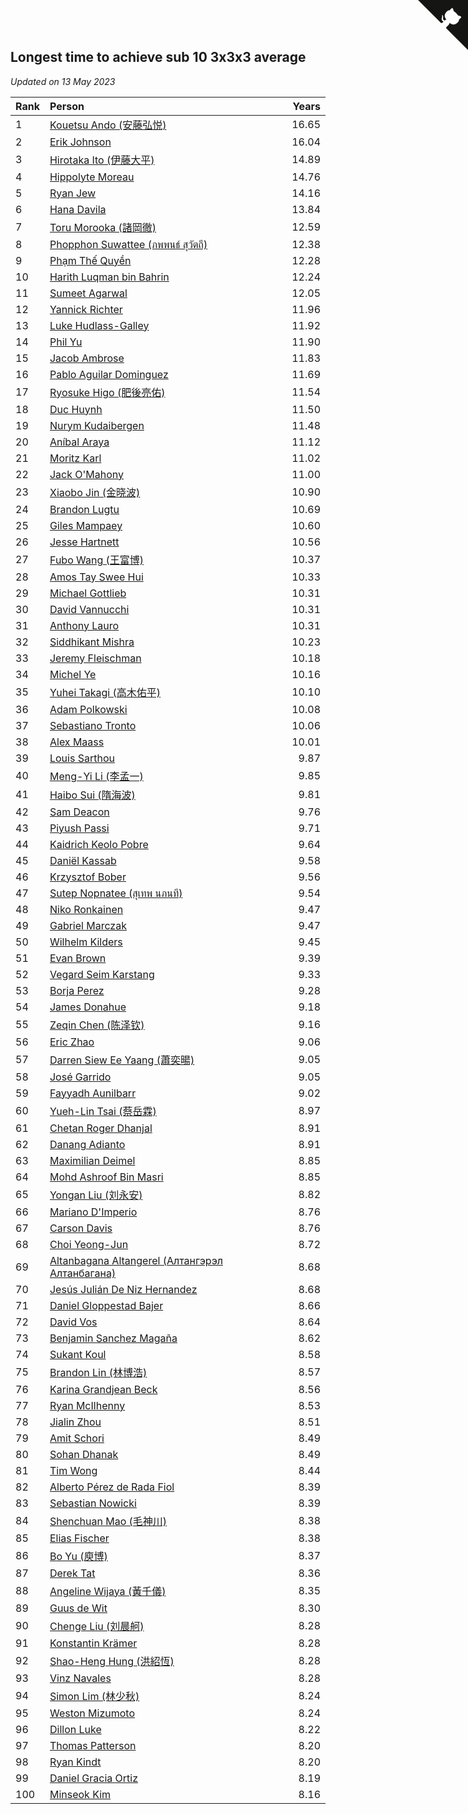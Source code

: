 ## Longest time to achieve sub 10 3x3x3 average

*Updated on 13 May 2023*

| Rank | Person | Years |
| :--- | :--- | ---: |
| 1 | [Kouetsu Ando (安藤弘悦)](https://www.worldcubeassociation.org/persons/2006ANDO01) | 16.65 |
| 2 | [Erik Johnson](https://www.worldcubeassociation.org/persons/2007JOHN02) | 16.04 |
| 3 | [Hirotaka Ito (伊藤大平)](https://www.worldcubeassociation.org/persons/2008ITOH01) | 14.89 |
| 4 | [Hippolyte Moreau](https://www.worldcubeassociation.org/persons/2008MORE02) | 14.76 |
| 5 | [Ryan Jew](https://www.worldcubeassociation.org/persons/2008JEWR01) | 14.16 |
| 6 | [Hana Davila](https://www.worldcubeassociation.org/persons/2009DAVI01) | 13.84 |
| 7 | [Toru Morooka (諸岡徹)](https://www.worldcubeassociation.org/persons/2010MORO01) | 12.59 |
| 8 | [Phopphon Suwattee (ภพพนธ์ สุวัตถี)](https://www.worldcubeassociation.org/persons/2010SUWA03) | 12.38 |
| 9 | [Phạm Thế Quyền](https://www.worldcubeassociation.org/persons/2010PHAM08) | 12.28 |
| 10 | [Harith Luqman bin Bahrin](https://www.worldcubeassociation.org/persons/2010BAHR02) | 12.24 |
| 11 | [Sumeet Agarwal](https://www.worldcubeassociation.org/persons/2011AGAR05) | 12.05 |
| 12 | [Yannick Richter](https://www.worldcubeassociation.org/persons/2010RICH04) | 11.96 |
| 13 | [Luke Hudlass-Galley](https://www.worldcubeassociation.org/persons/2010HUDL01) | 11.92 |
| 14 | [Phil Yu](https://www.worldcubeassociation.org/persons/2010YUPH01) | 11.90 |
| 15 | [Jacob Ambrose](https://www.worldcubeassociation.org/persons/2010AMBR01) | 11.83 |
| 16 | [Pablo Aguilar Dominguez](https://www.worldcubeassociation.org/persons/2010AGUI04) | 11.69 |
| 17 | [Ryosuke Higo (肥後亮佑)](https://www.worldcubeassociation.org/persons/2006HIGO01) | 11.54 |
| 18 | [Duc Huynh](https://www.worldcubeassociation.org/persons/2010HUYN02) | 11.50 |
| 19 | [Nurym Kudaibergen](https://www.worldcubeassociation.org/persons/2011KUDA01) | 11.48 |
| 20 | [Aníbal Araya](https://www.worldcubeassociation.org/persons/2011ARAY01) | 11.12 |
| 21 | [Moritz Karl](https://www.worldcubeassociation.org/persons/2008KARL02) | 11.02 |
| 22 | [Jack O'Mahony](https://www.worldcubeassociation.org/persons/2011OMAH01) | 11.00 |
| 23 | [Xiaobo Jin (金晓波)](https://www.worldcubeassociation.org/persons/2008JINX01) | 10.90 |
| 24 | [Brandon Lugtu](https://www.worldcubeassociation.org/persons/2012LUGT01) | 10.69 |
| 25 | [Giles Mampaey](https://www.worldcubeassociation.org/persons/2012MAMP01) | 10.60 |
| 26 | [Jesse Hartnett](https://www.worldcubeassociation.org/persons/2012HART03) | 10.56 |
| 27 | [Fubo Wang (王富博)](https://www.worldcubeassociation.org/persons/2007FUBO01) | 10.37 |
| 28 | [Amos Tay Swee Hui](https://www.worldcubeassociation.org/persons/2009SWEE01) | 10.33 |
| 29 | [Michael Gottlieb](https://www.worldcubeassociation.org/persons/2006GOTT01) | 10.31 |
| 30 | [David Vannucchi](https://www.worldcubeassociation.org/persons/2012VANN01) | 10.31 |
| 31 | [Anthony Lauro](https://www.worldcubeassociation.org/persons/2012LAUR02) | 10.31 |
| 32 | [Siddhikant Mishra](https://www.worldcubeassociation.org/persons/2012MISH01) | 10.23 |
| 33 | [Jeremy Fleischman](https://www.worldcubeassociation.org/persons/2005FLEI01) | 10.18 |
| 34 | [Michel Ye](https://www.worldcubeassociation.org/persons/2012YEMI01) | 10.16 |
| 35 | [Yuhei Takagi (高木佑平)](https://www.worldcubeassociation.org/persons/2008TAKA01) | 10.10 |
| 36 | [Adam Polkowski](https://www.worldcubeassociation.org/persons/2007POLK01) | 10.08 |
| 37 | [Sebastiano Tronto](https://www.worldcubeassociation.org/persons/2011TRON02) | 10.06 |
| 38 | [Alex Maass](https://www.worldcubeassociation.org/persons/2011MAAS01) | 10.01 |
| 39 | [Louis Sarthou](https://www.worldcubeassociation.org/persons/2012SART01) | 9.87 |
| 40 | [Meng-Yi Li (李孟一)](https://www.worldcubeassociation.org/persons/2011LIME01) | 9.85 |
| 41 | [Haibo Sui (隋海波)](https://www.worldcubeassociation.org/persons/2011SUIH01) | 9.81 |
| 42 | [Sam Deacon](https://www.worldcubeassociation.org/persons/2013DEAC01) | 9.76 |
| 43 | [Piyush Passi](https://www.worldcubeassociation.org/persons/2013PASS01) | 9.71 |
| 44 | [Kaidrich Keolo Pobre](https://www.worldcubeassociation.org/persons/2013POBR01) | 9.64 |
| 45 | [Daniël Kassab](https://www.worldcubeassociation.org/persons/2012KASS01) | 9.58 |
| 46 | [Krzysztof Bober](https://www.worldcubeassociation.org/persons/2013BOBE01) | 9.56 |
| 47 | [Sutep Nopnatee (สุเทพ นภนที)](https://www.worldcubeassociation.org/persons/2010NOPN01) | 9.54 |
| 48 | [Niko Ronkainen](https://www.worldcubeassociation.org/persons/2010RONK01) | 9.47 |
| 49 | [Gabriel Marczak](https://www.worldcubeassociation.org/persons/2013MARC03) | 9.47 |
| 50 | [Wilhelm Kilders](https://www.worldcubeassociation.org/persons/2010KILD02) | 9.45 |
| 51 | [Evan Brown](https://www.worldcubeassociation.org/persons/2013BROW04) | 9.39 |
| 52 | [Vegard Seim Karstang](https://www.worldcubeassociation.org/persons/2009SEIM02) | 9.33 |
| 53 | [Borja Perez](https://www.worldcubeassociation.org/persons/2013PERE05) | 9.28 |
| 54 | [James Donahue](https://www.worldcubeassociation.org/persons/2010DONA01) | 9.18 |
| 55 | [Zeqin Chen (陈泽钦)](https://www.worldcubeassociation.org/persons/2010CHEN37) | 9.16 |
| 56 | [Eric Zhao](https://www.worldcubeassociation.org/persons/2010ZHAO19) | 9.06 |
| 57 | [Darren Siew Ee Yaang (蕭奕暘)](https://www.worldcubeassociation.org/persons/2009SIEW01) | 9.05 |
| 58 | [José Garrido](https://www.worldcubeassociation.org/persons/2009GARR01) | 9.05 |
| 59 | [Fayyadh Aunilbarr](https://www.worldcubeassociation.org/persons/2010AUNI01) | 9.02 |
| 60 | [Yueh-Lin Tsai (蔡岳霖)](https://www.worldcubeassociation.org/persons/2006TSAI03) | 8.97 |
| 61 | [Chetan Roger Dhanjal](https://www.worldcubeassociation.org/persons/2014DHAN01) | 8.91 |
| 62 | [Danang Adianto](https://www.worldcubeassociation.org/persons/2013DANA01) | 8.91 |
| 63 | [Maximilian Deimel](https://www.worldcubeassociation.org/persons/2010DEIM01) | 8.85 |
| 64 | [Mohd Ashroof Bin Masri](https://www.worldcubeassociation.org/persons/2009MASR01) | 8.85 |
| 65 | [Yongan Liu (刘永安)](https://www.worldcubeassociation.org/persons/2009LIUY08) | 8.82 |
| 66 | [Mariano D'Imperio](https://www.worldcubeassociation.org/persons/2009DIMP01) | 8.76 |
| 67 | [Carson Davis](https://www.worldcubeassociation.org/persons/2014DAVI06) | 8.76 |
| 68 | [Choi Yeong-Jun](https://www.worldcubeassociation.org/persons/2013YEON01) | 8.72 |
| 69 | [Altanbagana Altangerel (Алтангэрэл Алтанбагана)](https://www.worldcubeassociation.org/persons/2013ALTA01) | 8.68 |
| 70 | [Jesús Julián De Niz Hernandez](https://www.worldcubeassociation.org/persons/2014HERN12) | 8.68 |
| 71 | [Daniel Gloppestad Bajer](https://www.worldcubeassociation.org/persons/2009GLOP01) | 8.66 |
| 72 | [David Vos](https://www.worldcubeassociation.org/persons/2008VOSD01) | 8.64 |
| 73 | [Benjamin Sanchez Magaña](https://www.worldcubeassociation.org/persons/2014MAGA02) | 8.62 |
| 74 | [Sukant Koul](https://www.worldcubeassociation.org/persons/2014KOUL01) | 8.58 |
| 75 | [Brandon Lin (林博浩)](https://www.worldcubeassociation.org/persons/2011LINB01) | 8.57 |
| 76 | [Karina Grandjean Beck](https://www.worldcubeassociation.org/persons/2010BECK01) | 8.56 |
| 77 | [Ryan McIlhenny](https://www.worldcubeassociation.org/persons/2010MCIL02) | 8.53 |
| 78 | [Jialin Zhou](https://www.worldcubeassociation.org/persons/2013ZHOU19) | 8.51 |
| 79 | [Amit Schori](https://www.worldcubeassociation.org/persons/2014SCHO03) | 8.49 |
| 80 | [Sohan Dhanak](https://www.worldcubeassociation.org/persons/2014DHAN03) | 8.49 |
| 81 | [Tim Wong](https://www.worldcubeassociation.org/persons/2007WONG02) | 8.44 |
| 82 | [Alberto Pérez de Rada Fiol](https://www.worldcubeassociation.org/persons/2011FIOL01) | 8.39 |
| 83 | [Sebastian Nowicki](https://www.worldcubeassociation.org/persons/2014NOWI01) | 8.39 |
| 84 | [Shenchuan Mao (毛神川)](https://www.worldcubeassociation.org/persons/2011MAOS01) | 8.38 |
| 85 | [Elias Fischer](https://www.worldcubeassociation.org/persons/2013FISC01) | 8.38 |
| 86 | [Bo Yu (庾博)](https://www.worldcubeassociation.org/persons/2013YUBO01) | 8.37 |
| 87 | [Derek Tat](https://www.worldcubeassociation.org/persons/2009TATD01) | 8.36 |
| 88 | [Angeline Wijaya (黃千儀)](https://www.worldcubeassociation.org/persons/2011WIJA03) | 8.35 |
| 89 | [Guus de Wit](https://www.worldcubeassociation.org/persons/2008WITG01) | 8.30 |
| 90 | [Chenge Liu (刘晨舸)](https://www.worldcubeassociation.org/persons/2011LIUC02) | 8.28 |
| 91 | [Konstantin Krämer](https://www.worldcubeassociation.org/persons/2014KRAM02) | 8.28 |
| 92 | [Shao-Heng Hung (洪紹恆)](https://www.worldcubeassociation.org/persons/2011HUNG02) | 8.28 |
| 93 | [Vinz Navales](https://www.worldcubeassociation.org/persons/2014NAVA04) | 8.28 |
| 94 | [Simon Lim (林少秋)](https://www.worldcubeassociation.org/persons/2008LIMS01) | 8.24 |
| 95 | [Weston Mizumoto](https://www.worldcubeassociation.org/persons/2008MIZU01) | 8.24 |
| 96 | [Dillon Luke](https://www.worldcubeassociation.org/persons/2014LUKE01) | 8.22 |
| 97 | [Thomas Patterson](https://www.worldcubeassociation.org/persons/2014PATT02) | 8.20 |
| 98 | [Ryan Kindt](https://www.worldcubeassociation.org/persons/2015KIND01) | 8.20 |
| 99 | [Daniel Gracia Ortiz](https://www.worldcubeassociation.org/persons/2009ORTI01) | 8.19 |
| 100 | [Minseok Kim](https://www.worldcubeassociation.org/persons/2014KIMM01) | 8.16 |


<a href="https://github.com/JustinTimeCuber/wca_statistics" class="github-corner" aria-label="View source on Github"><svg width="80" height="80" viewBox="0 0 250 250" style="fill:#151513; color:#fff; position: absolute; top: 0; border: 0; right: 0;" aria-hidden="true"><path d="M0,0 L115,115 L130,115 L142,142 L250,250 L250,0 Z"></path><path d="M128.3,109.0 C113.8,99.7 119.0,89.6 119.0,89.6 C122.0,82.7 120.5,78.6 120.5,78.6 C119.2,72.0 123.4,76.3 123.4,76.3 C127.3,80.9 125.5,87.3 125.5,87.3 C122.9,97.6 130.6,101.9 134.4,103.2" fill="currentColor" style="transform-origin: 130px 106px;" class="octo-arm"></path><path d="M115.0,115.0 C114.9,115.1 118.7,116.5 119.8,115.4 L133.7,101.6 C136.9,99.2 139.9,98.4 142.2,98.6 C133.8,88.0 127.5,74.4 143.8,58.0 C148.5,53.4 154.0,51.2 159.7,51.0 C160.3,49.4 163.2,43.6 171.4,40.1 C171.4,40.1 176.1,42.5 178.8,56.2 C183.1,58.6 187.2,61.8 190.9,65.4 C194.5,69.0 197.7,73.2 200.1,77.6 C213.8,80.2 216.3,84.9 216.3,84.9 C212.7,93.1 206.9,96.0 205.4,96.6 C205.1,102.4 203.0,107.8 198.3,112.5 C181.9,128.9 168.3,122.5 157.7,114.1 C157.9,116.9 156.7,120.9 152.7,124.9 L141.0,136.5 C139.8,137.7 141.6,141.9 141.8,141.8 Z" fill="currentColor" class="octo-body"></path></svg></a><style>.github-corner:hover .octo-arm{animation:octocat-wave 560ms ease-in-out}@keyframes octocat-wave{0%,100%{transform:rotate(0)}20%,60%{transform:rotate(-25deg)}40%,80%{transform:rotate(10deg)}}@media (max-width:500px){.github-corner:hover .octo-arm{animation:none}.github-corner .octo-arm{animation:octocat-wave 560ms ease-in-out}}</style>
